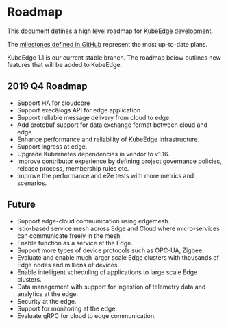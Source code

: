 # Roadmap

This document defines a high level roadmap for KubeEdge development.

The [milestones defined in GitHub](https://github.com/kubeedge/kubeedge/milestones) represent the most up-to-date plans.

KubeEdge 1.1 is our current stable branch. The roadmap below outlines new features that will be added to KubeEdge.

## 2019 Q4 Roadmap
- Support HA for cloudcore
- Support exec&logs API for edge application
- Support reliable message delivery from cloud to edge.
- Add protobuf support for data exchange format between cloud and edge
- Enhance performance and reliability of KubeEdge infrastructure.
- Support ingress at edge.
- Upgrade Kubernetes dependencies in vendor to v1.16.
- Improve contributor experience by defining project governance policies, release process, membership rules etc.
- Improve the performance and e2e tests with more metrics and scenarios.

## Future
- Support edge-cloud communication using edgemesh.
- Istio-based service mesh across Edge and Cloud where micro-services can communicate freely in the mesh.
- Enable function as a service at the Edge.
- Support more types of device protocols such as OPC-UA, Zigbee.
- Evaluate and enable much larger scale Edge clusters with thousands of Edge nodes and millions of devices.
- Enable intelligent scheduling of applications to large scale Edge clusters.
- Data management with support for ingestion of telemetry data and analytics at the edge.
- Security at the edge.
- Support for monitoring at the edge.
- Evaluate gRPC for cloud to edge communication.
